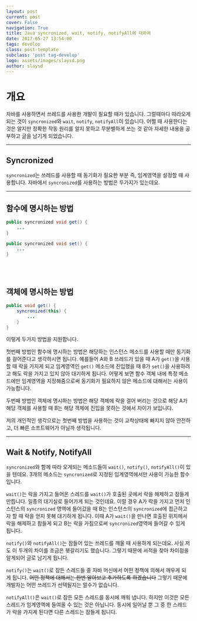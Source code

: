```yaml
---
layout: post
current: post
cover: False
navigation: True
title: Java syncronized, wait, notify, notifyAll에 대하여
date: 2017-05-27 13:54:00
tags: develop
class: post-template
subclass: 'post tag-develop'
logo: assets/images/slaysd.png
author: slaysd
---
```

# 개요
자바를 사용하면서 쓰레드를 사용한 개발이 필요할 때가 있습니다. 그럴때마다 따라오게 되는 것이 `syncronized`와 `wait`, `notify`, `notifyAll`이 있습니다. 어쩔 때 사용한다는 것은 알지만 정확한 작동 원리를 알지 못하고 무분별하게 쓰는 것 같아 자세한 내용을 공부하고 글을 남기게 되었습니다.
* * *
## Syncronized
`syncronized`는 쓰레드를 사용할 때 동기화가 필요한 부분 즉, 임계영역을 설정할 때 사용합니다. 자바에서 `syncronized`를 사용하는 방법은 두가지가 있는데요.
* * *
## 함수에 명시하는 방법
```java
public syncronized void get() {
    ...
}

public syncronized void set() {
    ...
}
```
<br/><br/>
## 객체에 명시하는 방법
```java
public void get() {
    syncronized(this) {
        ...
    }
}
```

이렇게 두가지 방법을 지원합니다. 

첫번째 방법인 함수에 명시하는 방법은 해당하는 인스턴스 메소드를 사용할 때만 동기화를 걸어준다고 생각하시면 됩니다. 예를들어 A와 B 쓰레드가 있을 때 A가 `get()`을 사용할 때 락을 가지게 되고 임계영역인 `get()` 메소드에 진입했을 때 B가 `set()`을 사용하려고 해도 락을 가지고 있지 않아 대기하게 됩니다. 어떻게 보면 함수 객체 내에 특정 메소드에만 임계영역을 지정해줌으로써 동기화가 필요하지 않은 메소드에 대해서는 사용이 가능합니다.

두번째 방법인 객체에 명시하는 방법은 해당 객체에 락을 걸어 버리는 것으로 해당 A가 해당 객체를 사용할 때 B는 해당 객체에 진입을 못하는 것에서 차이가 보입니다.

저의 개인적인 생각으로는 첫번째 방법을 사용하는 것이 교착상태에 빠지지 않아 안전하고, 더 빠른 소프트웨어가 아닐까 생각됩니다.
* * *
## Wait & Notify, NotifyAll
`syncronized`와 함께 따라 오게되는 메소드들이 `wait()`, `notify()`, `notifyAll()`이 있을 텐데요. 3개의 메소드는 `syncronized`로 지정된 임계영역에서만 사용이 가능한 함수입니다.

`wait()`는 락을 가지고 들어온 스레드를 `wait()`가 호출된 곳에서 락을 해제하고 잠들게 만듭니다. 일종의 대기실로 들어가게 되는 것인데요. 이럴 경우 A가 락을 가지고 먼저 인스턴스의 `syncronized` 영역에 들어갔을 때 B는 인스턴스의 `syncronized`에 접근하고자 할 때 락을 얻지 못해 대기하게 됩니다. 이때 A가 `wait()`을 만나면 호출된 위치에서 락을 해제하고 잠들게 되고 B는 락을 가짐으로써 `syncronized`영역에 들어갈 수 있게 됩니다.

`notify()`와 `notifyAll()`는 잠들어 있는 쓰레드를 깨울 때 사용하게 되는데요. 사실 저도 이 두개의 차이를 조금은 헷갈리기도 했습니다. 그렇기 때문에 서적을 찾아 차이점을 알게되어 글로 남기게 됩니다.

`notify()`는 `wait()`로 잠든 스레드들 중 자바 머신에서 어떤 정책에 의해서 깨우게 되게 됩니다. ~~어떤 정책에 대해서는 한번 알아보고 추가하도록 하겠습니다~~ 그렇기 때문에 개발자는 어떤 쓰레드가 선택될지는 알수가 없습니다.

`notifyAll()`은 `wait()`로 잠든 모든 스레드를 동시에 깨워 냅니다. 하지만 이것은 모든 스레드가 임계영역에 들여올 수 있는 것은 아닙니다. 동시에 일어날 뿐 그 중 한 스레드가 락을 가지게 된다면 다른 스레드는 잠들게 됩니다.
